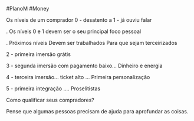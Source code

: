 #PlanoM 
#Money 

Os níveis de um comprador
0 - desatento a
1 - já ouviu falar

. Os níveis 0 e 1 devem ser o seu principal foco pessoal

. Próximos níveis Devem ser trabalhados Para que sejam terceirizados

2 - primeira imersão grátis

3 - segunda imersão com pagamento baixo... Dinheiro e energia

4 - terceira imersão... ticket alto ... Primeira personalização

5 - primeira integração .... Proselitistas


Como qualificar seus compradores?

Pense que algumas pessoas precisam de ajuda para aprofundar as coisas.